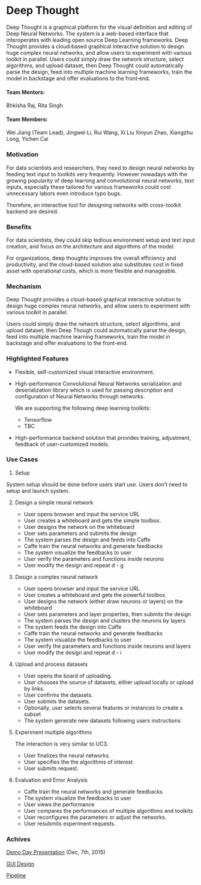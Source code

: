 # Deep Thought

Deep Thought is a graphical platform for the visual definition and editing of Deep Neural Networks. The system is a web-based interface that interoperates with leading open source Deep Learning frameworks. Deep Thought provides a cloud‐based graphical interactive solution to design huge complex neural networks, and allow users to experiment with various toolkit in parallel. Users could simply draw the network structure, select algorithms, and upload dataset, then Deep Thought could automatically parse the design, feed into multiple machine learning frameworks, train the model in  backstage and offer evaluations to the front‐end.

#### Team Mentors:

Bhkisha Raj, Rita Singh

#### Team Members:

Wei Jiang (Team Lead), Jingwei Li, Rui Wang, Xi Liu Xinyun Zhao, Xiangzhu Long, Yichen Cai

### Motivation		
					
For data scientists and researchers, they need to design neural networks by feeding text input to toolkits very frequently. However nowadays with the growing popularity of deep learning and convolutional neural networks, text inputs, especially these tailored for various frameworks could cost unnecessary labors even introduce typo bugs. 

Therefore, an interactive tool for designing networks with cross-toolkit backend are desired.		

### Benefits								

For data scientists, they could skip tedious environment setup and text input creation, and focus on the architecture and algorithms of the model. 

For organizations, deep thoughts improves the overall efficiency and productivity, and the cloud-based solution also substitutes cost in fixed asset with operational costs, which is more flexible and manageable. 

### Mechanism

Deep Thought provides a cloud-based graphical interactive solution to design huge complex neural networks, and allow users to experiment with various toolkit in parallel. 

Users could simply draw the network structure, select algorithms, and upload dataset, then Deep Though could automatically parse the design, feed into multiple machine learning frameworks, train the model in backstage and offer evaluations to the front-end. 

### Highlighted Features

* Flexible, self-customized visual interactive environment. 
* High-performance Convolutional Neural Networks serialization and deserialization library which is used for passing description and configuration of Neural Networks through networks.

  We are supporting the following deep learning toolkits: 
   - Tensorflow
   - TBC

* High-performance backend solution that provides training, adjustment, feedback of user-customized models.

### Use Cases

1. Setup
	
System setup should be done before users start use. Users don’t need to setup and launch system.

2. Design a simple neural network
   * User opens browser and input the service URL
   * User creates a whiteboard and gets the simple toolbox.
   * User designs the network on the whiteboard
   * User sets parameters and submits the design
   * The system parses the design and feeds into Caffe
   * Caffe train the neural networks and generate feedbacks
   * The system visualize the feedbacks to user
   * User verify the parameters and functions inside neurons
   * User modify the design and repeat d - g

3. Design a complex neural network
   * User opens browser and input the service URL
   * User creates a whiteboard and gets the powerful toolbox.
   * User designs the network (either draw neurons or layers) on the whiteboard
   * User sets parameters and layer properties, then submits the design
   * The system parses the design and clusters the neurons by layers
   * The system feeds the design into Caffe
   * Caffe train the neural networks and generate feedbacks
   * The system visualize the feedbacks to user
   * User verify the parameters and functions inside neurons and layers
   * User modify the design and repeat d - i

4. Upload and process datasets
   * User opens the board of uploading.
   * User chooses the source of datasets, either upload locally or upload by links.
   * User confirms the datasets.
   * User submits the datasets.
   * Optionally, user selects several features or instances to create a subset
   * The system generate new datasets following users instructions

5. Experiment multiple algorithms
	 
   The interaction is very similar to UC3. 
   * User finalizes the neural networks.
   * User specifies the the algorithms of interest.
   * User submits request.

6. Evaluation and Error Analysis
   * Caffe train the neural networks and generate feedbacks
   * The system visualize the feedbacks to user
   * User views the performance
   * User compares the performances of multiple algorithms and toolkits
   * User reconfigures the parameters or adjust the networks.
   * User resubmits experiment requests.


### Achives

[Demo Day Presentation](https://docs.google.com/presentation/d/1V_JC7z_xxNAV-JFmKlpWs6FCLVP2aCoeuYOM1R0s2Ys/edit#slide=id.geb073114e_0_0) (Dec, 7th, 2015)

[GUI Design](https://github.com/DeepThoughtTeam/D3-Graphic/blob/master/GUI%20Design.md)

[Pipeline](pipeline.png)


